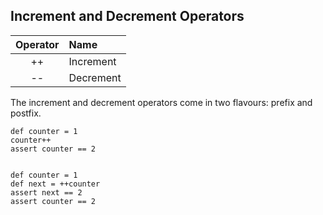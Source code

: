 ## Increment and Decrement Operators

Operator|Name     
:------:|:--------
++      |Increment
--      |Decrement

The increment and decrement operators come in two flavours: prefix and postfix.

    def counter = 1
    counter++
    assert counter == 2


    def counter = 1
    def next = ++counter
    assert next == 2
    assert counter == 2
